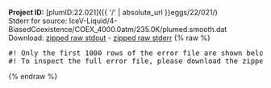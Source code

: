 **Project ID:** [plumID:22.021]({{ '/' | absolute_url }}eggs/22/021/)  
Stderr for source:  IceV-Liquid/4-BiasedCoexistence/COEX_4000.0atm/235.0K/plumed.smooth.dat   
Download: [zipped raw stdout](plumed.smooth.dat.plumed_master.stdout.txt.zip) - [zipped raw stderr](plumed.smooth.dat.plumed_master.stderr.txt.zip) 
{% raw %}
<pre>
#! Only the first 1000 rows of the error file are shown below
#! To inspect the full error file, please download the zipped raw stderr file above
</pre>
{% endraw %}
